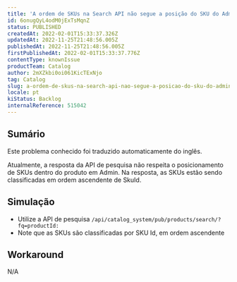 ```yaml
---
title: 'A ordem de SKUs na Search API não segue a posição do SKU do Admin'
id: 6onugQyL4odM0jExTsMqnZ
status: PUBLISHED
createdAt: 2022-02-01T15:33:37.326Z
updatedAt: 2022-11-25T21:48:56.005Z
publishedAt: 2022-11-25T21:48:56.005Z
firstPublishedAt: 2022-02-01T15:33:37.776Z
contentType: knownIssue
productTeam: Catalog
author: 2mXZkbi0oi061KicTExNjo
tag: Catalog
slug: a-ordem-de-skus-na-search-api-nao-segue-a-posicao-do-sku-do-admin
locale: pt
kiStatus: Backlog
internalReference: 515042
---
```


## Sumário

<div class="alert alert-info">
  <p>Este problema conhecido foi traduzido automaticamente do inglês.</p>
</div>


Atualmente, a resposta da API de pesquisa não respeita o posicionamento de SKUs dentro do produto em Admin. Na resposta, as SKUs estão sendo classificadas em ordem ascendente de SkuId.



## Simulação


- Utilize a API de pesquisa `/api/catalog_system/pub/products/search/?fq=productId:`
- Note que as SKUs são classificadas por SKU Id, em ordem ascendente



## Workaround


N/A

